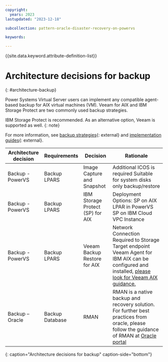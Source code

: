 ```yaml
---
copyright:
  years: 2023
lastupdated: "2023-12-18"

subcollection: pattern-oracle-disaster-recovery-on-powervs

keywords:

---
```


{{site.data.keyword.attribute-definition-list}}

# Architecture decisions for backup
{: #architecture-backup}

Power Systems Virtual Server users can implement any compatible agent-based backup for AIX virtual machines (VM). Veeam for AIX and IBM Storage Protect are two commonly used backup strategies.

IBM Storage Protect is recommended. As an alternative option, Veeam is supported as well. {: note}

For more information, see [backup strategies](https://www.ibm.com/docs/fr/power-systems-vs?topic=strategies-backup-power-systems-virtual-servers#backup-aix){: external} and [implementation guides](https://cloud.ibm.com/media/docs/downloads/power-iaas-tutorials/PowerVS_AIX_Backups_Tutorial_v1.pdf){: external}.

| **Architecture decision** | **Requirements** | **Decision**                     | **Rationale**                                                                                                                                                                                                          |
|---------------------------|------------------|----------------------------------|------------------------------------------------------------------------------------------------------------------------------------------------------------------------------------------------------------------------|
| Backup - PowerVS          | Backup LPARS     | Image Capture and Snapshot       | Additional ICOS is required Suitable for system disks only backup/restore                                                                                                                                              |
| Backup - PowerVS          | Backup LPARS     | IBM Storage Protect (SP) for AIX | Deployment Options: SP on AIX LPAR in PowerVS SP on IBM Cloud VPC Instance                                                                                                                                             |
| Backup - PowerVS          | Backup LPARS     | Veeam Backup Restore for AIX     | Network Connection Required to Storage Target endpoint Veeam Agent for IBM AIX can be configured and installed, [please look for Veeam AIX guidance.](https://www.veeam.com/ibm-aix-oracle-solaris-backup.html)        |
| Backup – Oracle           | Backup Database  | RMAN                             | RMAN is a native backup and recovery solution. For further best practices from oracle, please follow the guidance of RMAN at [Oracle portal](https://www.oracle.com/docs/tech/oda-backup-recovery-technical-brief.pdf) |
{: caption="Architecture decisions for backup" caption-side="bottom"}
